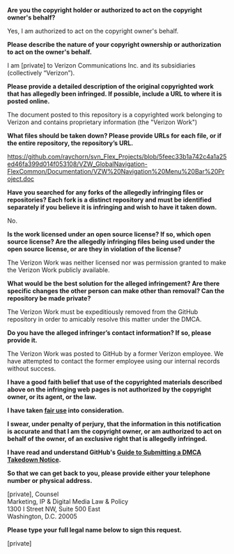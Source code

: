 **Are you the copyright holder or authorized to act on the copyright owner's behalf?**

Yes, I am authorized to act on the copyright owner's behalf.

**Please describe the nature of your copyright ownership or authorization to act on the owner's behalf.**

I am [private] to Verizon Communications Inc. and its subsidiaries (collectively “Verizon”).

**Please provide a detailed description of the original copyrighted work that has allegedly been infringed. If possible, include a URL to where it is posted online.**

The document posted to this repository is a copyrighted work belonging to Verizon and contains proprietary information (the "Verizon Work")

**What files should be taken down? Please provide URLs for each file, or if the entire repository, the repository’s URL.**

https://github.com/raychorn/svn_Flex_Projects/blob/5feec33b1a742c4a1a25ed46fa399d014f053108/VZW_GlobalNavigation-FlexCommon/Documentation/VZW%20Navigation%20Menu%20Bar%20Project.doc

**Have you searched for any forks of the allegedly infringing files or repositories? Each fork is a distinct repository and must be identified separately if you believe it is infringing and wish to have it taken down.**

No.

**Is the work licensed under an open source license? If so, which open source license? Are the allegedly infringing files being used under the open source license, or are they in violation of the license?**

The Verizon Work was neither licensed nor was permission granted to make the Verizon Work publicly available.

**What would be the best solution for the alleged infringement? Are there specific changes the other person can make other than removal? Can the repository be made private?**

The Verizon Work must be expeditiously removed from the GitHub repository in order to amicably resolve this matter under the DMCA.

**Do you have the alleged infringer’s contact information? If so, please provide it.**

The Verizon Work was posted to GitHub by a former Verizon employee. We have attempted to contact the former employee using our internal records without success.

**I have a good faith belief that use of the copyrighted materials described above on the infringing web pages is not authorized by the copyright owner, or its agent, or the law.**

**I have taken <a href="https://www.lumendatabase.org/topics/22">fair use</a> into consideration.**

**I swear, under penalty of perjury, that the information in this notification is accurate and that I am the copyright owner, or am authorized to act on behalf of the owner, of an exclusive right that is allegedly infringed.**

**I have read and understand GitHub's <a href="https://docs.github.com/articles/guide-to-submitting-a-dmca-takedown-notice/">Guide to Submitting a DMCA Takedown Notice</a>.**

**So that we can get back to you, please provide either your telephone number or physical address.**

[private], Counsel  
Marketing, IP & Digital Media Law & Policy  
1300 I Street NW, Suite 500 East  
Washington, D.C. 20005

**Please type your full legal name below to sign this request.**

[private]
